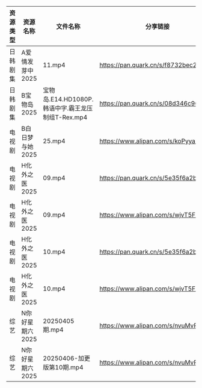 | 资源类型 | 资源名称       | 文件名称                                 | 分享链接                                 | 更新时间                |
| ---- | ---------- | ------------------------------------ | ------------------------------------ | ------------------- |
| 日韩剧集 | A爱情发芽中2025 | 11.mp4                               | https://pan.quark.cn/s/f8732bec2f63  | 2025-04-06 01:20:46 |
| 日韩剧集 | B宝物岛2025   | 宝物岛.E14.HD1080P.韩语中字.霸王龙压制组T-Rex.mp4 | https://pan.quark.cn/s/08d346c96dc0  | 2025-04-06 01:21:09 |
| 电视剧  | B白日梦与她2025 | 25.mp4                               | https://www.alipan.com/s/koPyyazPNd1 | 2025-04-06 14:05:17 |
| 电视剧  | H化外之医2025  | 09.mp4                               | https://pan.quark.cn/s/5e35f6a2b34c  | 2025-04-06 01:22:44 |
| 电视剧  | H化外之医2025  | 09.mp4                               | https://www.alipan.com/s/wjvT5FZLoJf | 2025-04-06 10:05:50 |
| 电视剧  | H化外之医2025  | 10.mp4                               | https://pan.quark.cn/s/5e35f6a2b34c  | 2025-04-06 01:22:41 |
| 电视剧  | H化外之医2025  | 10.mp4                               | https://www.alipan.com/s/wjvT5FZLoJf | 2025-04-06 10:05:50 |
| 综艺   | N你好星期六2025 | 20250405期.mp4                        | https://www.alipan.com/s/nvuMvPrHLGa | 2025-04-06 00:09:03 |
| 综艺   | N你好星期六2025 | 20250406-加更版第10期.mp4                 | https://www.alipan.com/s/nvuMvPrHLGa | 2025-04-06 14:09:19 |
